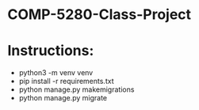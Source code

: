 # COMP-5280-Class-Project

# Instructions:
* python3 -m venv venv
* pip install -r requirements.txt
* python manage.py makemigrations
* python manage.py migrate
